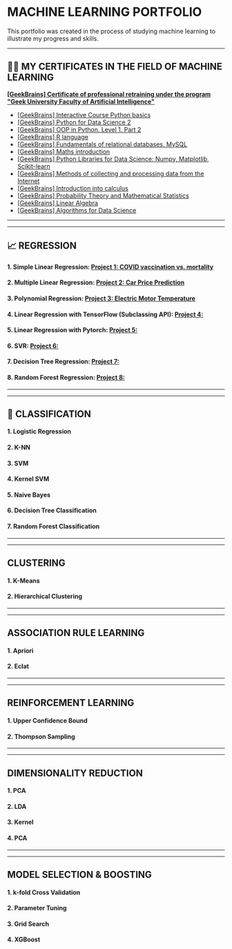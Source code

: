 # MACHINE LEARNING PORTFOLIO

This portfolio was created in the process of studying machine learning to illustrate my progress and skills.

---
## 👨‍🎓 MY CERTIFICATES IN THE FIELD OF MACHINE LEARNING

[**[GeekBrains] Certificate of professional retraining under the program 
"Geek University Faculty of Artificial Intelligence"**](https://github.com/rttrif/TrifonovRS.Deep_Learning_Portfolio.github.io/blob/main/Certificates/Trifonov%20Ruslan.pdf)

- [[GeekBrains] Interactive Course Python basics](https://gb.ru/certificates/654781.en)
- [[GeekBrains] Python for Data Science 2](https://gb.ru/certificates/986183.en)
- [[GeekBrains] OOP in Python. Level 1. Part 2](https://gb.ru/certificates/660751.en)
- [[GeekBrains] R language](https://gb.ru/certificates/689146.en)
- [[GeekBrains] Fundamentals of relational databases. MySQL](https://gb.ru/certificates/698000.en)
- [[GeekBrains] Maths introduction](https://gb.ru/certificates/703955.en)
- [[GeekBrains] Python Libraries for Data Science: Numpy, Matplotlib, Scikit-learn](https://gb.ru/certificates/725821.en)
- [[GeekBrains] Methods of collecting and processing data from the Internet](https://gb.ru/certificates/772018.en)
- [[GeekBrains] Introduction into calculus](https://gb.ru/certificates/847225.en)
- [[GeekBrains] Probability Theory and Mathematical Statistics](https://gb.ru/certificates/882944.en)
- [[GeekBrains] Linear Algebra](https://gb.ru/certificates/907030.en)
- [[GeekBrains] Algorithms for Data Science](https://gb.ru/certificates/949810.en)

---
---
## 📈 REGRESSION

#### 1. Simple Linear Regression: [Project 1: COVID vaccination vs. mortality](https://github.com/rttrif/TrifonovRS.Machine_Learning_Portfolio.github.io/tree/main/REGRESSION/Project%201:%20COVID%20vaccination%20vs.%20mortality)

#### 2. Multiple Linear Regression: [Project 2: Car Price Prediction](https://github.com/rttrif/TrifonovRS.Machine_Learning_Portfolio.github.io/tree/main/REGRESSION/Project%202:%20Car%20Price%20Prediction)

#### 3. Polynomial Regression: [Project 3: Electric Motor Temperature]()

#### 4. Linear Regression with TensorFlow (Subclassing API): [Project 4: ]()

#### 5. Linear Regression with Pytorch: [Project 5: ]()

#### 6. SVR: [Project 6: ]()

#### 7. Decision Tree Regression: [Project 7: ]()

#### 8. Random Forest Regression: [Project 8: ]()

---
---

## 🧩 CLASSIFICATION

#### 1. Logistic Regression

#### 2. K-NN

#### 3. SVM

#### 4. Kernel SVM

#### 5. Naive Bayes

#### 6. Decision Tree Classification

#### 7. Random Forest Classification

---
---

## CLUSTERING

#### 1. K-Means

#### 2. Hierarchical Clustering

---
---

## ASSOCIATION RULE LEARNING

#### 1. Apriori

#### 2. Eclat

---
---

## REINFORCEMENT LEARNING

#### 1. Upper Confidence Bound

#### 2. Thompson Sampling

---
---

## DIMENSIONALITY REDUCTION

#### 1. PCA

#### 2. LDA

#### 3. Kernel

#### 4. PCA

---
---

## MODEL SELECTION & BOOSTING

#### 1. k-fold Cross Validation

#### 2. Parameter Tuning

#### 3. Grid Search

#### 4. XGBoost












